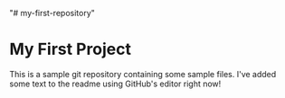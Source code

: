"# my-first-repository" 
# My First Project

This is a sample git repository containing some sample files. I've added some text to the readme using GitHub's editor right now!
